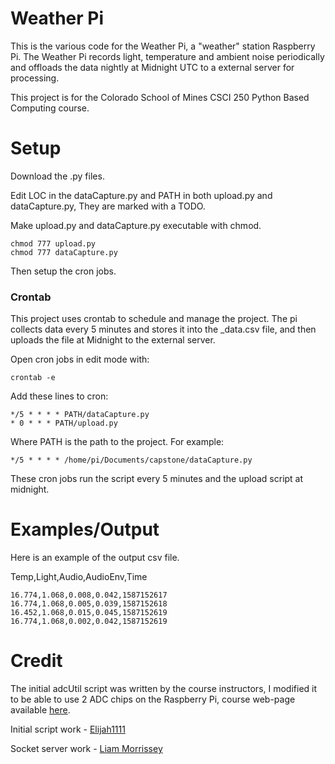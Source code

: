 # Weather Pi
This is the various code for the Weather Pi, a "weather" station Raspberry Pi. The Weather Pi records light, temperature and ambient noise periodically and offloads the data nightly at Midnight UTC to a external server for processing.

This project is for the Colorado School of Mines CSCI 250 Python Based Computing course.

# Setup
Download the .py files.

Edit LOC in the dataCapture.py and PATH in both upload.py and dataCapture.py, They are marked with a TODO.

Make upload.py and dataCapture.py executable with chmod.
```
chmod 777 upload.py
chmod 777 dataCapture.py
```
Then setup the cron jobs.

### Crontab
This project uses crontab to schedule and manage the project.
The pi collects data every 5 minutes and stores it into the _data.csv file, and then uploads the file at Midnight to the external server.

Open cron jobs in edit mode with: 

```
crontab -e
```

Add these lines to cron:
```
*/5 * * * * PATH/dataCapture.py
* 0 * * * PATH/upload.py
```
Where PATH is the path to the project.
For example:
```
*/5 * * * * /home/pi/Documents/capstone/dataCapture.py
```
These cron jobs run the script every 5 minutes and the upload script at midnight.
# Examples/Output
Here is an example of the output csv file.

Temp,Light,Audio,AudioEnv,Time
```
16.774,1.068,0.008,0.042,1587152617
16.774,1.068,0.005,0.039,1587152618
16.452,1.068,0.015,0.045,1587152619
16.774,1.068,0.002,0.042,1587152619
```


# Credit
The initial adcUtil script was written by the course instructors, I modified it to be able to use 2 ADC chips on the Raspberry Pi, course web-page available [here](http://cs-courses.mines.edu/csci250/).

Initial script work - [Elijah1111](https://github.com/Elijah1111)

Socket server work - [Liam Morrissey](https://github.com/liam-morrissey)
